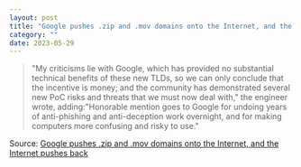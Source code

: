 ```yaml
---
layout: post
title: "Google pushes .zip and .mov domains onto the Internet, and the Internet pushes back"
category: ""
date: 2023-05-29
---
```


>"My criticisms lie with Google, which has provided no substantial technical benefits of these new TLDs, so we can only conclude that the incentive is money; and the community has demonstrated several new PoC risks and threats that we must now deal with," the engineer wrote, adding:"Honorable mention goes to Google for undoing years of anti-phishing and anti-deception work overnight, and for making computers more confusing and risky to use."

Source: [Google pushes .zip and .mov domains onto the Internet, and the Internet pushes back](https://arstechnica.com/information-technology/2023/05/critics-say-googles-new-zip-and-mov-domains-will-be-a-boon-to-scammers/)
